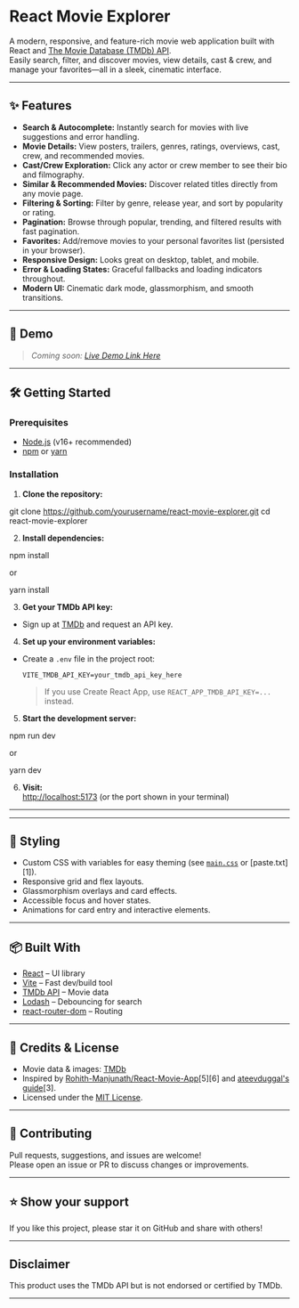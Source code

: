 # React Movie Explorer

A modern, responsive, and feature-rich movie web application built with React and [The Movie Database (TMDb) API](https://www.themoviedb.org/documentation/api).  
Easily search, filter, and discover movies, view details, cast & crew, and manage your favorites—all in a sleek, cinematic interface.

---

## ✨ Features

- **Search & Autocomplete:** Instantly search for movies with live suggestions and error handling.
- **Movie Details:** View posters, trailers, genres, ratings, overviews, cast, crew, and recommended movies.
- **Cast/Crew Exploration:** Click any actor or crew member to see their bio and filmography.
- **Similar & Recommended Movies:** Discover related titles directly from any movie page.
- **Filtering & Sorting:** Filter by genre, release year, and sort by popularity or rating.
- **Pagination:** Browse through popular, trending, and filtered results with fast pagination.
- **Favorites:** Add/remove movies to your personal favorites list (persisted in your browser).
- **Responsive Design:** Looks great on desktop, tablet, and mobile.
- **Error & Loading States:** Graceful fallbacks and loading indicators throughout.
- **Modern UI:** Cinematic dark mode, glassmorphism, and smooth transitions.

---

## 🚀 Demo

> _Coming soon: [Live Demo Link Here](#)_

---

## 🛠 Getting Started

### Prerequisites

- [Node.js](https://nodejs.org/) (v16+ recommended)
- [npm](https://www.npmjs.com/) or [yarn](https://yarnpkg.com/)

### Installation

1. **Clone the repository:**

git clone https://github.com/yourusername/react-movie-explorer.git
cd react-movie-explorer


2. **Install dependencies:**

npm install

or

yarn install


3. **Get your TMDb API key:**
- Sign up at [TMDb](https://www.themoviedb.org/) and request an API key.

4. **Set up your environment variables:**
- Create a `.env` file in the project root:
  ```
  VITE_TMDB_API_KEY=your_tmdb_api_key_here
  ```
  > If you use Create React App, use `REACT_APP_TMDB_API_KEY=...` instead.

5. **Start the development server:**

npm run dev

or

yarn dev


6. **Visit:**  
[http://localhost:5173](http://localhost:5173) (or the port shown in your terminal)

---


---

## 🎨 Styling

- Custom CSS with variables for easy theming (see [`main.css`](./src/styles/main.css) or [paste.txt][1]).
- Responsive grid and flex layouts.
- Glassmorphism overlays and card effects.
- Accessible focus and hover states.
- Animations for card entry and interactive elements.

---

## 📦 Built With

- [React](https://react.dev/) – UI library
- [Vite](https://vitejs.dev/) – Fast dev/build tool
- [TMDb API](https://www.themoviedb.org/documentation/api) – Movie data
- [Lodash](https://lodash.com/) – Debouncing for search
- [react-router-dom](https://reactrouter.com/) – Routing

---

## 📝 Credits & License

- Movie data & images: [TMDb](https://www.themoviedb.org/)
- Inspired by [Rohith-Manjunath/React-Movie-App](https://github.com/Rohith-Manjunath/React-Movie-App)[5][6] and [ateevduggal's guide](https://dev.to/ateevduggal/how-to-build-a-movie-app-in-react-using-tmdb-api-4n54)[3].
- Licensed under the [MIT License](LICENSE).

---

## 🤝 Contributing

Pull requests, suggestions, and issues are welcome!  
Please open an issue or PR to discuss changes or improvements.

---

## ⭐️ Show your support

If you like this project, please star it on GitHub and share with others!

---

## Disclaimer

This product uses the TMDb API but is not endorsed or certified by TMDb.

---




